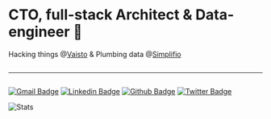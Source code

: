 <h1>CTO, full-stack Architect & Data-engineer 🖖</h1>

Hacking things @[Vaisto](https://vaisto.io) & Plumbing data @[Simplifio](https://simplifio.io)

<hr style="margin: 2em 0">


[![Gmail Badge](https://img.shields.io/badge/villeristimaki-c14438?style=flat&logo=Gmail&logoColor=white&link=mailto:villeristimaki@gmail.com)](mailto:villeristimaki@gmail.com)
[![Linkedin Badge](https://img.shields.io/badge/villeristimaki-0072b1?style=flat&logo=Linkedin&logoColor=white&link=https://www.linkedin.com/in/villeristimaki/)](https://www.linkedin.com/in/villeristimaki/)
[![Github Badge](https://img.shields.io/badge/-villeristi-grey?style=flat&logo=github&logoColor=white&link=https://github.com/villeristi/)](https://www.github.com/villeristi/)
[![Twitter Badge](https://img.shields.io/badge/-villeristi-00acee?style=flat&logo=twitter&logoColor=white&link=https://twitter.com/villeristi/)](https://www.twitter.com/villeristi/)

![Stats](https://github-readme-stats.vercel.app/api?username=villeristi&count_private=true&show_icons=true)
